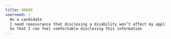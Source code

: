 ```yaml
---
title: AN008
userneed: |
  As a candidate
  I need reassurance that disclosing a disability won’t affect my application, either due to unconscious bias or discrimination
  So that I can feel comfortable disclosing this information
---
```

